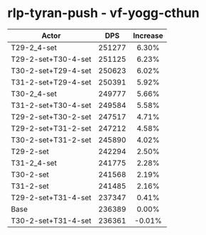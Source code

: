 # rlp-tyran-push - vf-yogg-cthun
| Actor | DPS | Increase |
|---|:---:|:---:|
|T29-2_4-set|251277|6.30%|
|T29-2-set+T30-4-set|251125|6.23%|
|T30-2-set+T29-4-set|250623|6.02%|
|T31-2-set+T29-4-set|250391|5.92%|
|T30-2_4-set|249777|5.66%|
|T31-2-set+T30-4-set|249584|5.58%|
|T29-2-set+T30-2-set|247517|4.71%|
|T29-2-set+T31-2-set|247212|4.58%|
|T30-2-set+T31-2-set|245890|4.02%|
|T29-2-set|242294|2.50%|
|T31-2_4-set|241775|2.28%|
|T30-2-set|241568|2.19%|
|T31-2-set|241485|2.16%|
|T29-2-set+T31-4-set|237347|0.41%|
|Base|236389|0.00%|
|T30-2-set+T31-4-set|236361|-0.01%|
